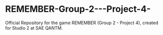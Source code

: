 # REMEMBER-Group-2---Project-4-
Official Repository for the game REMEMBER (Group 2 - Project 4), created for Studio 2 at SAE QANTM.
